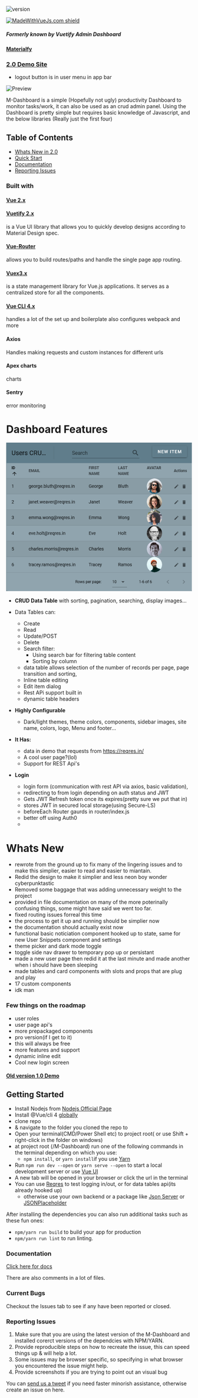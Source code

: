 
![version](https://img.shields.io/badge/version-2.0-blue.svg)


[![MadeWithVueJs.com shield](https://madewithvuejs.com/storage/repo-shields/1512-shield.svg)](https://madewithvuejs.com/p/functional-vuetify-admin-dashboard/shield-link)


##### Formerly known by Vuetify Admin Dashboard

#### [Materialfy](https://www.Materialfy.com)

### [2.0 Demo Site](https://materialfy-demo.netlify.app) 
- logout button is in user menu in app bar


![Preview](https://github.com/ClintOxx/M-Dashboard-Materialfy/blob/master/public/img/6psvwPPYlc.gif)

M-Dashboard is a simple (Hopefully not ugly) productivity Dashboard to monitor tasks/work, it can also be used as an crud admin panel.
Using the Dashboard is pretty simple but requires basic knowledge of Javascript, and the below libraries (Really just the first four)

## Table of Contents

- [Whats New in 2.0](#whats-new)
- [Quick Start](#getting-started)
- [Documentation](#documentation)
- [Reporting Issues](#reporting-issues)


### Built with

#### [Vue 2.x](https://vuejs.org/v2/guide/)

#### [Vuetify 2.x ](https://vuetifyjs.com/en/)
is a Vue UI library that allows you to quickly develop designs according to Material Design spec.

#### [Vue-Router](https://router.vuejs.org/en/)
allows you to build routes/paths and handle the single page app routing.

#### [Vuex3.x](https://vuex.vuejs.org/installation.html)
is a state management library for Vue.js applications. It serves as a centralized store for all the components.

#### [Vue CLI 4.x](https://github.com/vuejs/vue-cli)
handles a lot of the set up and boilerplate also configures webpack and more 

#### Axios
Handles making requests and custom instances for different urls

#### Apex charts
charts
#### Sentry
error monitoring


# Dashboard Features


![Crud Table](https://github.com/ClintOxx/M-Dashboard-Materialfy/blob/master/public/img/Screenshot%202021-07-15%20at%2021-28-53%20M-Dashboard%20by%20Materialfy%20.png)
- **CRUD Data Table** with sorting, pagination, searching, display images...
- Data Tables can:
  - Create
  - Read
  - Update/POST
  - Delete
  - Search filter:
    - Using search bar for filtering table content
    - Sorting by column
  - data table allows selection of the number of records per page, page transition and sorting,
  - Inline table editing
  - Edit item dialog
  - Rest APi support built in
  - dynamic table headers

- **Highly Configurable** 
  - Dark/light themes, theme colors, components, sidebar images, site name, colors, logo, Menu and footer...
- **It Has:**
  - data in demo that requests from https://reqres.in/ 
  - A cool user page?(lol) 
  - Support for REST Api's

- **Login**
  - login form (communication with rest API via axios, basic validation),
  - redirecting to from login depending on auth status and JWT
  - Gets JWT Refresh token once its expires(pretty sure we put that in)
  - stores JWT in secured local storage(using Secure-LS)
  - beforeEach Router gaurds in router/index.js
  - better off using Auth0
  -

# Whats New
* rewrote from the ground up to fix many of the lingering issues and to make this simplier, easier to read and easier to miantain.
* Redid the design to make it simplier and less neon boy wonder cyberpunktastic
* Removed some baggage that was adding unnecessary weight to the project
* provided in file documentation on many of the more poterinally confusing things, some might have said we went too far.
* fixed routing issues forreal this time
* the process to get it up and running should be simplier now
* the documentation should actually exist now 
* functional basic noticiation component hooked up to state, same for new User Snippets component and settings
* theme picker and dark mode toggle
* toggle side nav drawer to temporary pop up or persistant 
* made a new user page then redid it at the last minute and made another when i should have been sleeping 
* made tables and card components with slots and props that are plug and play 
* 17 custom components
* idk man 


### Few things on the roadmap
- user roles
- user page api's
- more prepackaged components
- pro version(if I get to it)
- this will always be free
- more features and support
- dynamic inline edit 
- Cool new login screen


#### [Old version 1.0 Demo](https://clintoxx.github.io/M-Dashboard-Materialfy/)


## Getting Started
- Install Nodejs from [Nodejs Official Page](https://nodejs.org/en/)
- Install @Vue/cli 4 [globally](https://cli.vuejs.org/guide/installation.html)
- clone repo
-  & navigate to the folder you cloned the repo to
- Open your terminal(CMD/Power Shell etc) to project root( or use Shift + right-click in the folder on windows)
- at project root (/M-Dashboard) run one of the following commands in the terminal depending on which you use:
  - `npm install`, or `yarn install`if you use [Yarn](https://yarnpkg.com/en/) 
- Run `npm run dev --open` or `yarn serve --open` to start a local development server or use [Vue UI](https://cli.vuejs.org/guide/creating-a-project.html#using-the-gui)
- A new tab will be opened in your browser or click the url in the terminal
- You can use [Reqres](https://reqres.in/) to test logging in/out, or for data tables api(its already hooked up)
  - otherwise use your own backend or a package like [Json Server](https://github.com/typicode/json-server) or [JSONPlaceholder](https://jsonplaceholder.typicode.com/)

After installing the dependencies you can also run additional tasks such as these fun ones:
- `npm/yarn run build` to build your app for production
- `npm/yarn run lint` to run linting.

### Documentation

[Click here for docs](https://www.docs.materialfy.com)

There are also comments in a lot of files.

### Current Bugs
Checkout the Issues tab to see if any have been reported or closed.

### Reporting Issues
1. Make sure that you are using the latest version of the M-Dashboard and installed corerct versions of the dependcies with NPM/YARN.
2. Provide reproducible steps on how to recreate the issue, this can speed things up & will help a lot.
3. Some issues may be browser specific, so specifying in what browser you encountered the issue might help.
4. Provide screenshots if you are trying to point out an visual bug

You can [send us a tweet](https://twitter.com/Materialfy) if you need faster minorish assistance, otherwise create an issue on here.



